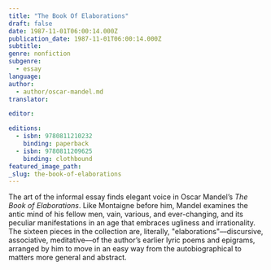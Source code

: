 ```yaml
---
title: "The Book Of Elaborations"
draft: false
date: 1987-11-01T06:00:14.000Z
publication_date: 1987-11-01T06:00:14.000Z
subtitle:
genre: nonfiction
subgenre:
  - essay
language:
author:
  - author/oscar-mandel.md
translator:

editor:

editions:
  - isbn: 9780811210232
    binding: paperback
  - isbn: 9780811209625
    binding: clothbound
featured_image_path:
_slug: the-book-of-elaborations
---
```


The art of the informal essay finds elegant voice in Oscar Mandel’s _The Book of Elaborations_. Like Montaigne before him, Mandel examines the antic mind of his fellow men, vain, various, and ever-changing, and its peculiar manifestations in an age that embraces ugliness and irrationality. The sixteen pieces in the collection are, literally, "elaborations"––discursive, associative, meditative––of the author’s earlier lyric poems and epigrams, arranged by him to move in an easy way from the autobiographical to matters more general and abstract.

